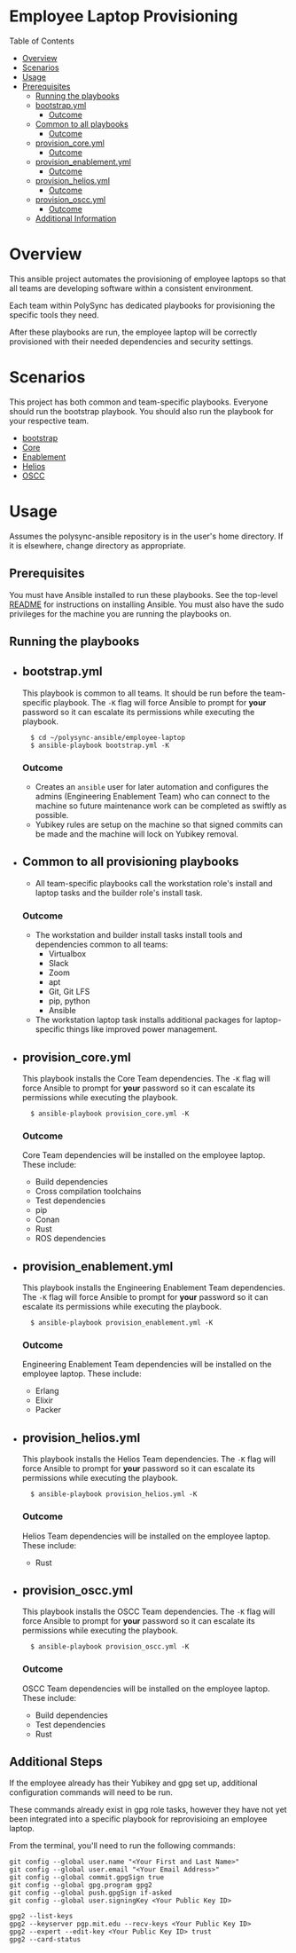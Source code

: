 # Employee Laptop Provisioning

Table of Contents

* [Overview](#Overview)
* [Scenarios](#Scenarios)
* [Usage](#Usage)
* [Prerequisites](Prerequisites)
	* [Running the playbooks](##Running-the-playbooks)
	* [bootstrap.yml](#bootstrap.yml)
		* [Outcome](#Outcome_bootstrap)
	* [Common to all playbooks](#Common-to-all-provisioning-playbooks)
		* [Outcome](#Outcome_common)
	* [provision_core.yml](#provision_core.yml)
		* [Outcome](#Outcome_core)
	* [provision_enablement.yml](#provision_enablement.yml)
		* [Outcome](#Outcome_enablement)
	* [provision_helios.yml](#provision_helios.yml)
		* [Outcome](#Outcome_helios)
	* [provision_oscc.yml](#provision_oscc.yml)
		* [Outcome](#Outcome_oscc)
	* [Additional Information](#Additional-Information)

# Overview

This ansible project automates the provisioning of employee laptops so that all
	teams are developing software within a consistent environment.

Each team within PolySync has dedicated playbooks for provisioning the specific
	tools they need.

After these playbooks are run, the employee laptop will be correctly provisioned
	with their needed dependencies and security settings.

# Scenarios

This project has both common and team-specific playbooks.  Everyone should run
	the bootstrap playbook.  You should also run the playbook for your respective
	team.

* [bootstrap](#bootstrap.yml)
* [Core](#provision_core.yml)
* [Enablement](#provision_enablement.yml)
* [Helios](#provision_helios.yml)
* [OSCC](#provision_oscc.yml)

# Usage
Assumes the polysync-ansible repository is in the user's home directory.
If it is elsewhere, change directory as appropriate.

## Prerequisites

You must have Ansible installed to run these playbooks.
See the top-level [README](../README.md) for instructions on installing Ansible.
You must also have the sudo privileges for the machine you are running the playbooks
	on.

## Running the playbooks

* ## bootstrap.yml

	This playbook is common to all teams.  It should be run before the team-specific
		playbook.  The `-K` flag will force Ansible to prompt for **your** password
		so it can escalate its permissions while executing the playbook.

		$ cd ~/polysync-ansible/employee-laptop
		$ ansible-playbook bootstrap.yml -K

	### <a name="Outcome_bootstrap">Outcome</a>

	* Creates an `ansible` user for later automation and configures the admins
		(Engineering Enablement Team) who can connect to the machine so future
		maintenance work can be completed as swiftly as possible.
	* Yubikey rules are setup on the machine so that signed commits can be made and
		the machine will lock on Yubikey removal.

* ## Common to all provisioning playbooks

	* All team-specific playbooks call the workstation role's install and laptop
		tasks and the builder role's install task.

	### <a name="Outcome_common"></a>Outcome

	* The workstation and builder install tasks install tools and dependencies
		common to all teams:
		* Virtualbox
		* Slack
		* Zoom
		* apt
		* Git, Git LFS
		* pip, python
		* Ansible
	* The workstation laptop task installs additional packages for laptop-specific
		things like improved power management.

* ## provision_core.yml

	This playbook installs the Core Team dependencies.  The `-K` flag will force
		Ansible to prompt for **your** password so it can escalate its permissions
		while executing the playbook.

		$ ansible-playbook provision_core.yml -K

	### <a name="Outcome_core"></a>Outcome

	Core Team dependencies will be installed on the employee laptop.
	These include:

	* Build dependencies
	* Cross compilation toolchains
	* Test dependencies
	* pip
	* Conan
	* Rust
	* ROS dependencies

* ## provision_enablement.yml

	This playbook installs the Engineering Enablement Team dependencies. The `-K`
		flag will force Ansible to prompt for **your** password so it can escalate
		its permissions while executing the playbook.

		$ ansible-playbook provision_enablement.yml -K

	### <a name="Outcome_enablement"></a>Outcome

	Engineering Enablement Team dependencies will be installed on the employee laptop.
	These include:

	* Erlang
	* Elixir
	* Packer

* ## provision_helios.yml

	This playbook installs the Helios Team dependencies.  The `-K` flag will force
		Ansible to prompt for **your** password so it can escalate its permissions
		while executing the playbook.

		$ ansible-playbook provision_helios.yml -K


	### <a name="Outcome_helios"></a>Outcome

	Helios Team dependencies will be installed on the employee laptop.
	These include:

	* Rust

* ## provision_oscc.yml

	This playbook installs the OSCC Team dependencies.  The `-K` flag will force
		Ansible to prompt for **your** password so it can escalate its permissions
		while executing the playbook.

		$ ansible-playbook provision_oscc.yml -K

	### <a name="Outcome_oscc"></a>Outcome

	OSCC Team dependencies will be installed on the employee laptop.
	These include:

	* Build dependencies
	* Test dependencies
	* Rust

## Additional Steps
If the employee already has their Yubikey and gpg set up, additional configuration
	commands will need to be run.

These commands already exist in gpg role tasks, however they have not yet been
	integrated into a specific playbook for reprovisioing an employee laptop.

From the terminal, you'll need to run the following commands:
```
git config --global user.name "<Your First and Last Name>"
git config --global user.email "<Your Email Address>"
git config --global commit.gpgSign true
git config --global gpg.program gpg2
git config --global push.gpgSign if-asked
git config --global user.signingKey <Your Public Key ID>

gpg2 --list-keys
gpg2 --keyserver pgp.mit.edu --recv-keys <Your Public Key ID>
gpg2 --expert --edit-key <Your Public Key ID> trust
gpg2 --card-status
```